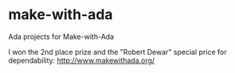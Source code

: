 # make-with-ada
Ada projects for Make-with-Ada

I won the 2nd place prize and the "Robert Dewar" special price for dependability:
http://www.makewithada.org/
